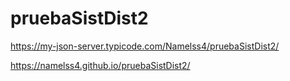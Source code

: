 # pruebaSistDist2

https://my-json-server.typicode.com/Namelss4/pruebaSistDist2/

https://namelss4.github.io/pruebaSistDist2/
